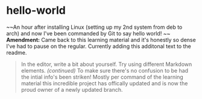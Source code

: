# hello-world
~~An hour after installing Linux (setting up my 2nd system from deb to arch) and now I've been commanded by Git to say hello world! ~~
**Amendment:**
Came back to this learning material and it's honestly so dense I've had to pause on the regular. Currently adding this additonal text to the readme.
>In the editor, write a bit about yourself. Try using different Markdown elements. *(continued)*
To make sure there's no confusion to be had the intial info's been striken! Mostly per command of the learning material this incredible project has offically updated and is now the proud owner of a newly updated branch.
